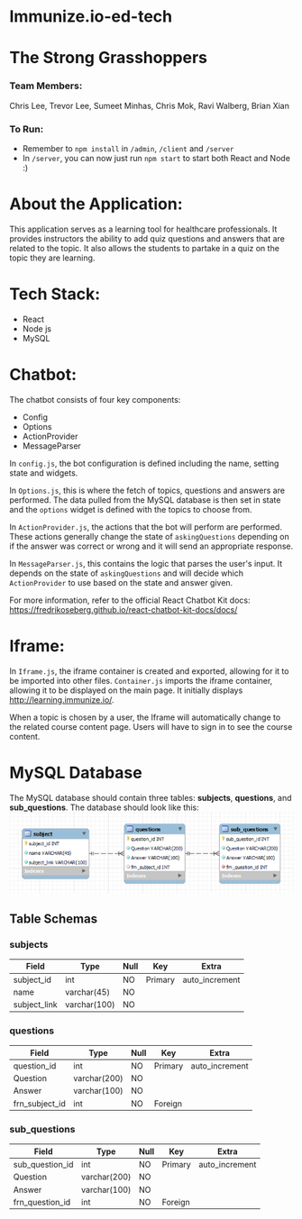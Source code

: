 # Immunize.io-ed-tech

# The Strong Grasshoppers

### Team Members:

Chris Lee, Trevor Lee, Sumeet Minhas, Chris Mok, Ravi Walberg, Brian Xian

### To Run:

- Remember to `npm install` in `/admin`, `/client` and `/server`
- In `/server`, you can now just run `npm start` to start both React and Node :)

# About the Application:

This application serves as a learning tool for healthcare professionals. It provides instructors the ability to add quiz questions and answers that are related to the topic. It also allows the students to partake in a quiz on the topic they are learning.

# Tech Stack:

- React
- Node js
- MySQL

# Chatbot:

The chatbot consists of four key components:

- Config
- Options
- ActionProvider
- MessageParser

In `config.js`, the bot configuration is defined including the name, setting state and widgets.

In `Options.js`, this is where the fetch of topics, questions and answers are performed. The data pulled from the MySQL database is then set in state and the `options` widget is defined with the topics to choose from.

In `ActionProvider.js`, the actions that the bot will perform are performed. These actions generally change the state of `askingQuestions` depending on if the answer was correct or wrong and it will send an appropriate response.

In `MessageParser.js`, this contains the logic that parses the user's input. It depends on the state of `askingQuestions` and will decide which `ActionProvider` to use based on the state and answer given.

For more information, refer to the official React Chatbot Kit docs:
https://fredrikoseberg.github.io/react-chatbot-kit-docs/docs/

# Iframe:

In `Iframe.js`, the iframe container is created and exported, allowing for it to be imported into other files. `Container.js` imports the iframe container, allowing it to be displayed on the main page. It initially displays http://learning.immunize.io/.

When a topic is chosen by a user, the Iframe will automatically change to the related course content page. Users will have to sign in to see the course content.

<!-- feel free to add/remove/change things I wrote for this part -->

# MySQL Database

The MySQL database should contain three tables: **subjects**, **questions**, and **sub_questions**.
The database should look like this:
![Database Schema](/server/docs/database_schema.png "Database Schema")

## Table Schemas

### subjects

| Field        | Type         | Null | Key     | Extra          |
| ------------ | ------------ | ---- | ------- | -------------- |
| subject_id   | int          | NO   | Primary | auto_increment |
| name         | varchar(45)  | NO   |         |                |
| subject_link | varchar(100) | NO   |         |                |

### questions

| Field          | Type         | Null | Key     | Extra          |
| -------------- | ------------ | ---- | ------- | -------------- |
| question_id    | int          | NO   | Primary | auto_increment |
| Question       | varchar(200) | NO   |         |                |
| Answer         | varchar(100) | NO   |         |                |
| frn_subject_id | int          | NO   | Foreign |                |

### sub_questions

| Field           | Type         | Null | Key     | Extra          |
| --------------- | ------------ | ---- | ------- | -------------- |
| sub_question_id | int          | NO   | Primary | auto_increment |
| Question        | varchar(200) | NO   |         |                |
| Answer          | varchar(100) | NO   |         |                |
| frn_question_id | int          | NO   | Foreign |                |

<!-- todo in docs: -->
<!-- server, admin, mysql -->

